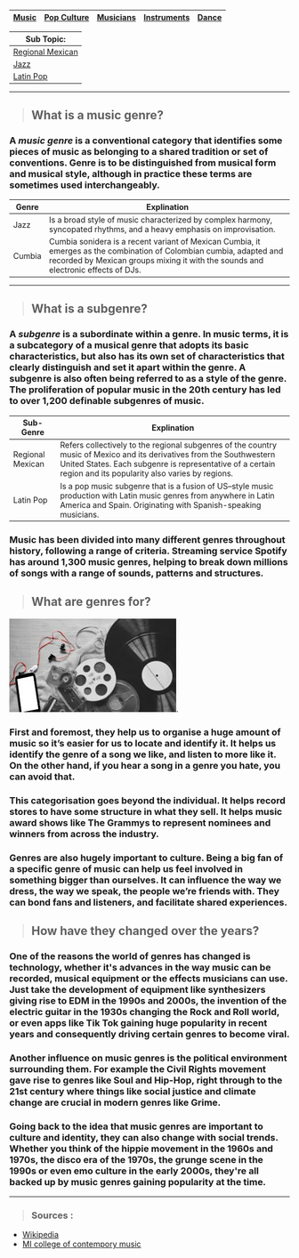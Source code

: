 | [Music](music.md) | [Pop Culture](pop-culture)| [Musicians](musicians.md) | [Instruments](instruments.md) | [Dance](dance.md) |
| -------- | ------- | ------- | ------ | -------- |


| Sub Topic: |
|-------|
| [Regional Mexican](regional-mexican.md)| 
| [Jazz](jazzGenre.md) |
| [Latin Pop](latin-pop.md) |

___

> ## What is a music genre?
### A *music genre* is a conventional category that identifies some pieces of music as belonging to a shared tradition or set of conventions. Genre is to be distinguished from musical form and musical style, although in practice these terms are sometimes used interchangeably.


| Genre | Explination|
| ---------------| --------|
| Jazz |  Is a broad style of music characterized by complex harmony, syncopated rhythms, and a heavy emphasis on improvisation.  |
| Cumbia | Cumbia sonidera is a recent variant of Mexican Cumbia, it emerges as the combination of Colombian cumbia, adapted and recorded by Mexican groups mixing it with the sounds and electronic effects of DJs. |
___


> ## What is a subgenre?
### A *subgenre* is a subordinate within a genre. In music terms, it is a subcategory of a musical genre that adopts its basic characteristics, but also has its own set of characteristics that clearly distinguish and set it apart within the genre. A subgenre is also often being referred to as a style of the genre. The proliferation of popular music in the 20th century has led to over 1,200 definable subgenres of music.

| Sub-Genre | Explination|
| ---------------| --------|
| Regional Mexican  | Refers collectively to the regional subgenres of the country music of Mexico and its derivatives from the Southwestern United States. Each subgenre is representative of a certain region and its popularity also varies by regions. |
| Latin Pop | Is a pop music subgenre that is a fusion of US–style music production with Latin music genres from anywhere in Latin America and Spain. Originating with Spanish-speaking musicians. |

### Music has been divided into many different genres throughout history, following a range of criteria. Streaming service Spotify has around 1,300 music genres, helping to break down millions of songs with a range of sounds, patterns and structures. 

> ## What are genres for?
![ Record with film and a phone scattered covering all corners except the top- left.](genre.jpg).

### First and foremost, they help us to organise a huge amount of music so it’s easier for us to locate and identify it. It helps us identify the genre of a song we like, and listen to more like it. On the other hand, if you hear a song in a genre you hate, you can avoid that. 

### This categorisation goes beyond the individual. It helps record stores to have some structure in what they sell. It helps music award shows like The Grammys to represent nominees and winners from across the industry. 

### Genres are also hugely important to culture. Being a big fan of a specific genre of music can help us feel involved in something bigger than ourselves. It can influence the way we dress, the way we speak, the people we’re friends with. They can bond fans and listeners, and facilitate shared experiences.

> ## How have they changed over the years?

### One of the reasons the world of genres has changed is technology, whether it's advances in the way music can be recorded, musical equipment or the effects musicians can use. Just take the development of equipment like synthesizers giving rise to EDM in the 1990s and 2000s, the invention of the electric guitar in the 1930s changing the Rock and Roll world, or even apps like Tik Tok gaining huge popularity in recent years and consequently driving certain genres to become viral.

### Another influence on music genres is the political environment surrounding them. For example the Civil Rights movement gave rise to genres like Soul and Hip-Hop, right through to the 21st century where things like social justice and climate change are crucial in modern genres like Grime.

### Going back to the idea that music genres are important to culture and identity, they can also change with social trends. Whether you think of the hippie movement in the 1960s and 1970s, the disco era of the 1970s, the grunge scene in the 1990s or even emo culture in the early 2000s, they're all backed up by music genres gaining popularity at the time.
---

 > ### Sources : 
 - [Wikipedia](https://en.wikipedia.org/wiki/Music_genre)
 - [MI college of contempory music](https://www.mi.edu/in-the-know/symphony-change-tracing-evolution-music-genres/)
 
